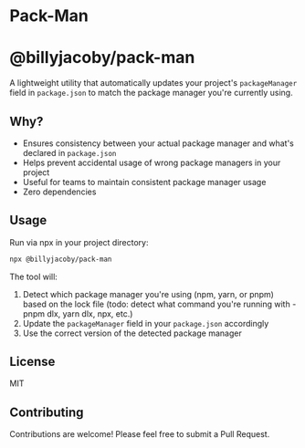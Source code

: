 # Pack-Man

# @billyjacoby/pack-man

A lightweight utility that automatically updates your project's `packageManager` field in `package.json` to match the package manager you're currently using.

## Why?

- Ensures consistency between your actual package manager and what's declared in `package.json`
- Helps prevent accidental usage of wrong package managers in your project
- Useful for teams to maintain consistent package manager usage
- Zero dependencies

## Usage

Run via npx in your project directory:

```bash
npx @billyjacoby/pack-man
```

The tool will:
1. Detect which package manager you're using (npm, yarn, or pnpm) based on the lock file (todo: detect what command you're running with - pnpm dlx, yarn dlx, npx, etc.)
2. Update the `packageManager` field in your `package.json` accordingly
3. Use the correct version of the detected package manager

## License

MIT

## Contributing

Contributions are welcome! Please feel free to submit a Pull Request.

